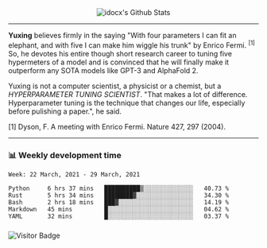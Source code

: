 <div align="center">
    <img align="center" src="https://github-readme-stats.vercel.app/api?username=idocx&show_icons=true&hide_border=true" alt="idocx's Github Stats"></img>
</div>

---

**Yuxing** believes firmly in the saying "With four parameters I can fit an elephant, and with five I can make him wiggle his trunk" by Enrico Fermi. <sup>[1]</sup> So, he devotes his entire though short research career to tuning five hypermeters of a model and is convinced that he will finally make it outperform any SOTA models like GPT-3 and AlphaFold 2.

Yuxing is not a computer scientist, a physicist or a chemist, but a *HYPERPARAMETER TUNING SCIENTIST*. "That makes a lot of difference. Hyperparameter tuning is the technique that changes our life, especially before pulishing a paper.", he said.

[1] Dyson, F. A meeting with Enrico Fermi. Nature 427, 297 (2004).


---

### 📊 Weekly development time
<!--START_SECTION:waka-->
```text
Week: 22 March, 2021 - 29 March, 2021

Python     6 hrs 37 mins   ██████████▒░░░░░░░░░░░░░░   40.73 % 
Rust       5 hrs 34 mins   ████████▓░░░░░░░░░░░░░░░░   34.30 % 
Bash       2 hrs 18 mins   ███▓░░░░░░░░░░░░░░░░░░░░░   14.19 % 
Markdown   45 mins         █░░░░░░░░░░░░░░░░░░░░░░░░   04.62 % 
YAML       32 mins         █░░░░░░░░░░░░░░░░░░░░░░░░   03.37 % 
```
<!--END_SECTION:waka-->

### 

![Visitor Badge](https://visitor-badge.laobi.icu/badge?page_id=idocx.idocx)